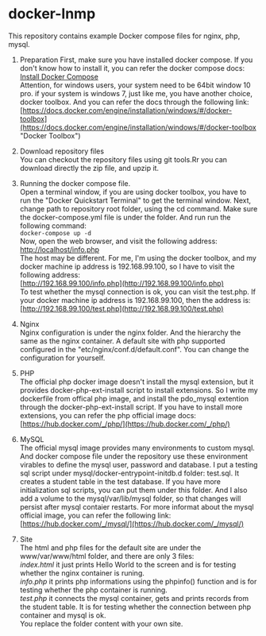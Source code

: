 # docker-lnmp
This repository contains example Docker compose files for nginx, php, mysql.

1.  Preparation 
First, make sure you have installed docker compose. If you don't know how to install it, you can refer the docker compose docs:  
[Install Docker Compose](https://docs.docker.com/compose/install/)  
Attention, for windows users, your system need to be 64bit window 10 pro. if your system is windows 7, just like me, you have another choice, docker toolbox. And you can refer the docs through the following link:  
[https://docs.docker.com/engine/installation/windows/#/docker-toolbox](https://docs.docker.com/engine/installation/windows/#/docker-toolbox "Docker Toolbox")

2. Download repository files  
You can checkout the repository files using git tools.Rr you can download directly the zip file, and upzip it.

3. Running the docker compose file.  
Open a terminal window, if you are using docker toolbox, you have to run the "Docker Quickstart Terminal" to get the terminal window. 
Next, change path to repository root folder, using the cd command. Make sure the docker-compose.yml file is under the folder. And run run the following command:  
`docker-compose up -d`  
Now, open the web browser, and visit the following address:  
[http://localhost/info.php](http://localhost/info.php)  
The host may be different. For me, I'm using the docker toolbox, and my docker machine ip address is 192.168.99.100, so I have to visit the following address:  
[http://192.168.99.100/info.php](http://192.168.99.100/info.php)  
To test whether the mysql connection is ok, you can visit the test.php. If your docker machine ip address is 192.168.99.100, then the address is:  
[http://192.168.99.100/test.php](http://192.168.99.100/test.php)

4. Nginx  
Nginx configuration is under the nginx folder. And the hierarchy the same as the nginx container. A default site with php supported configured in the "etc/nginx/conf.d/default.conf". You can change the configuration for yourself.

5.  PHP  
The official php docker image doesn't install the mysql extension, but it provides docker-php-ext-install script to install extensions. So I write my dockerfile from offical php image, and install the pdo_mysql extention through the docker-php-ext-install script. If you have to install more extensions, you can refer the php official image docs:  
[https://hub.docker.com/_/php/](https://hub.docker.com/_/php/)

6. MySQL  
The official mysql image provides many environments to custom mysql. And docker compose file under the repository use these environment virables to define the mysql user, password and database. I put a testing sql script under mysql/docker-entrypoint-initdb.d folder: test.sql. It creates a student table in the test database. If you have more initialization sql scripts, you can put them under this folder. And I also add a volume to the mysql/var/lib/mysql folder, so that changes will persist after mysql contaier restarts. For more informat about the mysql official image, you can refer the following link:  
[https://hub.docker.com/_/mysql/](https://hub.docker.com/_/mysql/)
7. Site  
The html and php files for the default site are under the www/var/www/html folder, and there are only 3 files:  
*index.html* it just prints Hello World to the screen and is for testing whether the nginx container is runing.  
*info.php* it prints php informations using the phpinfo() function and is for testing whether the php container is running.  
*test.php* it connects the mysql container, gets and prints records from the student table. It is for testing whether the connection between php container and mysql is ok.  
You replace the folder content with your own site.
